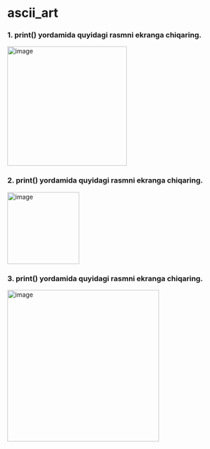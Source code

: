 # ascii_art 

### 1. print() yordamida quyidagi rasmni ekranga chiqaring.

<img width="271" alt="image" src="https://github.com/user-attachments/assets/320e9c6c-b9bd-4384-8ea7-29f110e59ea6" />

### 2. print() yordamida quyidagi rasmni ekranga chiqaring.

<img width="163" alt="image" src="https://github.com/user-attachments/assets/f2670fd2-b2dc-4323-9fb7-51a175bf0c8b" />

### 3. print() yordamida quyidagi rasmni ekranga chiqaring.

<img width="344" alt="image" src="https://github.com/user-attachments/assets/169572d3-7e5f-4ba0-88f3-95982e8a3994" />
